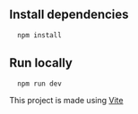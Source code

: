 ## Install dependencies 
``` Bash 
  npm install
```

## Run locally 
```Bash
  npm run dev
```

This project is made using [Vite](https://www.vitejs.dev)
